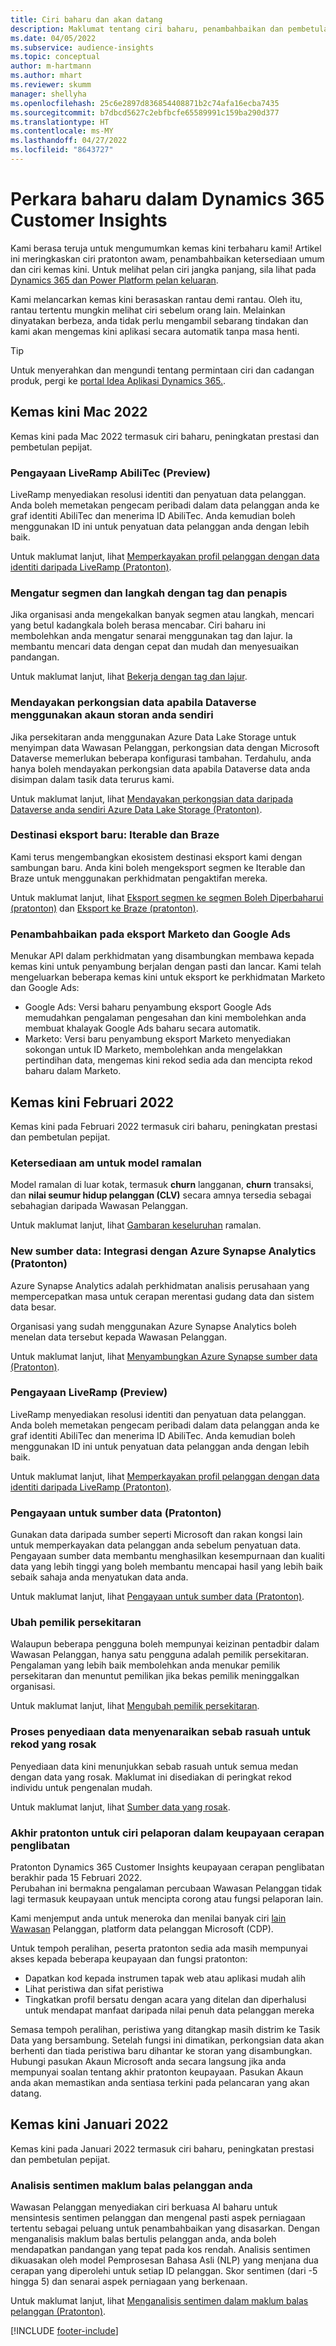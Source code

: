 ```yaml
---
title: Ciri baharu dan akan datang
description: Maklumat tentang ciri baharu, penambahbaikan dan pembetulan pepijat.
ms.date: 04/05/2022
ms.subservice: audience-insights
ms.topic: conceptual
author: m-hartmann
ms.author: mhart
ms.reviewer: skumm
manager: shellyha
ms.openlocfilehash: 25c6e2897d836854408871b2c74afa16ecba7435
ms.sourcegitcommit: b7dbcd5627c2ebfbcfe65589991c159ba290d377
ms.translationtype: HT
ms.contentlocale: ms-MY
ms.lasthandoff: 04/27/2022
ms.locfileid: "8643727"
---
```

# <a name="whats-new-in-dynamics-365-customer-insights"></a>Perkara baharu dalam Dynamics 365 Customer Insights

Kami berasa teruja untuk mengumumkan kemas kini terbaharu kami! Artikel ini meringkaskan ciri pratonton awam, penambahbaikan ketersediaan umum dan ciri kemas kini. Untuk melihat pelan ciri jangka panjang, sila lihat pada [Dynamics 365 dan Power Platform pelan keluaran](/dynamics365/release-plans/).

Kami melancarkan kemas kini berasaskan rantau demi rantau. Oleh itu, rantau tertentu mungkin melihat ciri sebelum orang lain. Melainkan dinyatakan berbeza, anda tidak perlu mengambil sebarang tindakan dan kami akan mengemas kini aplikasi secara automatik tanpa masa henti.

> [!TIP]
> Untuk menyerahkan dan mengundi tentang permintaan ciri dan cadangan produk, pergi ke [portal Idea Aplikasi Dynamics 365.](https://experience.dynamics.com/ideas/categories/?forum=79a8c474-4e35-e911-a971-000d3a4f3343&forumName=Dynamics%20365%20Customer%20Insights).


## <a name="march-2022-updates"></a>Kemas kini Mac 2022

Kemas kini pada Mac 2022 termasuk ciri baharu, peningkatan prestasi dan pembetulan pepijat.

### <a name="liveramp-abilitec-enrichment-preview"></a>Pengayaan LiveRamp AbiliTec (Preview)

LiveRamp menyediakan resolusi identiti dan penyatuan data pelanggan. Anda boleh memetakan pengecam peribadi dalam data pelanggan anda ke graf identiti AbiliTec dan menerima ID AbiliTec. Anda kemudian boleh menggunakan ID ini untuk penyatuan data pelanggan anda dengan lebih baik.

Untuk maklumat lanjut, lihat [Memperkayakan profil pelanggan dengan data identiti daripada LiveRamp (Pratonton)](enrichment-liveramp.md).

### <a name="organize-segments-and-measures-with-tags-and-filters"></a>Mengatur segmen dan langkah dengan tag dan penapis
Jika organisasi anda mengekalkan banyak segmen atau langkah, mencari yang betul kadangkala boleh berasa mencabar. Ciri baharu ini membolehkan anda mengatur senarai menggunakan tag dan lajur. Ia membantu mencari data dengan cepat dan mudah dan menyesuaikan pandangan.

Untuk maklumat lanjut, lihat [Bekerja dengan tag dan lajur](work-with-tags-columns.md).

### <a name="enable-data-sharing-with-dataverse-when-using-your-own-storage-account"></a>Mendayakan perkongsian data apabila Dataverse menggunakan akaun storan anda sendiri

Jika persekitaran anda menggunakan Azure Data Lake Storage untuk menyimpan data Wawasan Pelanggan, perkongsian data dengan Microsoft Dataverse memerlukan beberapa konfigurasi tambahan.
Terdahulu, anda hanya boleh mendayakan perkongsian data apabila Dataverse data anda disimpan dalam tasik data terurus kami. 

Untuk maklumat lanjut, lihat [Mendayakan perkongsian data daripada Dataverse anda sendiri Azure Data Lake Storage (Pratonton)](manage-environments.md#enable-data-sharing-with-dataverse-from-your-own-azure-data-lake-storage-preview).

### <a name="new-export-destinations-iterable-and-braze"></a>Destinasi eksport baru: Iterable dan Braze

Kami terus mengembangkan ekosistem destinasi eksport kami dengan sambungan baru. Anda kini boleh mengeksport segmen ke Iterable dan Braze untuk menggunakan perkhidmatan pengaktifan mereka.

Untuk maklumat lanjut, lihat [Eksport segmen ke segmen Boleh Diperbaharui (pratonton)](export-iterable.md) dan [Eksport ke Braze (pratonton)](export-braze.md).

### <a name="improvements-to-marketo-and-google-ads-export"></a>Penambahbaikan pada eksport Marketo dan Google Ads

Menukar API dalam perkhidmatan yang disambungkan membawa kepada kemas kini untuk penyambung berjalan dengan pasti dan lancar. Kami telah mengeluarkan beberapa kemas kini untuk eksport ke perkhidmatan Marketo dan Google Ads:

- Google Ads: Versi baharu penyambung eksport Google Ads memudahkan pengalaman pengesahan dan kini membolehkan anda membuat khalayak Google Ads baharu secara automatik. 
- Marketo: Versi baru penyambung eksport Marketo menyediakan sokongan untuk ID Marketo, membolehkan anda mengelakkan pertindihan data, mengemas kini rekod sedia ada dan mencipta rekod baharu dalam Marketo. 


## <a name="february-2022-updates"></a>Kemas kini Februari 2022

Kemas kini pada Februari 2022 termasuk ciri baharu, peningkatan prestasi dan pembetulan pepijat.

### <a name="general-availability-for-prediction-models"></a>Ketersediaan am untuk model ramalan

Model ramalan di luar kotak, termasuk **churn** langganan, **churn** transaksi, dan **nilai seumur hidup pelanggan (CLV)** secara amnya tersedia sebagai sebahagian daripada Wawasan Pelanggan. 

Untuk maklumat lanjut, lihat [Gambaran keseluruhan](predictions-overview.md) ramalan.

### <a name="new-data-source-integration-with-azure-synapse-analytics-preview"></a>New sumber data: Integrasi dengan Azure Synapse Analytics (Pratonton)

Azure Synapse Analytics adalah perkhidmatan analisis perusahaan yang mempercepatkan masa untuk cerapan merentasi gudang data dan sistem data besar.

Organisasi yang sudah menggunakan Azure Synapse Analytics boleh menelan data tersebut kepada Wawasan Pelanggan. 

Untuk maklumat lanjut, lihat [Menyambungkan Azure Synapse sumber data (Pratonton)](connect-synapse.md).

### <a name="liveramp-enrichment-preview"></a>Pengayaan LiveRamp (Preview)

LiveRamp menyediakan resolusi identiti dan penyatuan data pelanggan. Anda boleh memetakan pengecam peribadi dalam data pelanggan anda ke graf identiti AbiliTec dan menerima ID AbiliTec. Anda kemudian boleh menggunakan ID ini untuk penyatuan data pelanggan anda dengan lebih baik.

Untuk maklumat lanjut, lihat [Memperkayakan profil pelanggan dengan data identiti daripada LiveRamp (Pratonton)](enrichment-liveramp.md).

### <a name="enrichment-for-data-sources-preview"></a>Pengayaan untuk sumber data (Pratonton)

Gunakan data daripada sumber seperti Microsoft dan rakan kongsi lain untuk memperkayakan data pelanggan anda sebelum penyatuan data. Pengayaan sumber data membantu menghasilkan kesempurnaan dan kualiti data yang lebih tinggi yang boleh membantu mencapai hasil yang lebih baik sebaik sahaja anda menyatukan data anda.

Untuk maklumat lanjut, lihat [Pengayaan untuk sumber data (Pratonton)](data-sources-enrichment.md).

### <a name="change-owner-of-environment"></a>Ubah pemilik persekitaran

Walaupun beberapa pengguna boleh mempunyai keizinan pentadbir dalam Wawasan Pelanggan, hanya satu pengguna adalah pemilik persekitaran. Pengalaman yang lebih baik membolehkan anda menukar pemilik persekitaran dan menuntut pemilikan jika bekas pemilik meninggalkan organisasi. 

Untuk maklumat lanjut, lihat [Mengubah pemilik persekitaran](manage-environments.md#change-the-owner-of-an-environment).

### <a name="data-preparation-process-lists-corruption-reason-for-corrupted-records"></a>Proses penyediaan data menyenaraikan sebab rasuah untuk rekod yang rosak

Penyediaan data kini menunjukkan sebab rasuah untuk semua medan dengan data yang rosak. Maklumat ini disediakan di peringkat rekod individu untuk pengenalan mudah. 

Untuk maklumat lanjut, lihat [Sumber data yang rosak](entities.md#corrupted-data-sources).

### <a name="end-of-preview-for-reporting-features-in-the-engagement-insights-capability"></a>Akhir pratonton untuk ciri pelaporan dalam keupayaan cerapan penglibatan

Pratonton Dynamics 365 Customer Insights keupayaan cerapan penglibatan berakhir pada 15 Februari 2022.  
Perubahan ini bermakna pengalaman percubaan Wawasan Pelanggan tidak lagi termasuk keupayaan untuk mencipta corong atau fungsi pelaporan lain.

Kami menjemput anda untuk meneroka dan menilai banyak ciri [lain Wawasan](https://dynamics.microsoft.com/ai/customer-insights/) Pelanggan, platform data pelanggan Microsoft (CDP).    
 
Untuk tempoh peralihan, peserta pratonton sedia ada masih mempunyai akses kepada beberapa keupayaan dan fungsi pratonton:

- Dapatkan kod kepada instrumen tapak web atau aplikasi mudah alih 
- Lihat peristiwa dan sifat peristiwa 
- Tingkatkan profil bersatu dengan acara yang ditelan dan diperhalusi untuk mendapat manfaat daripada nilai penuh data pelanggan mereka
  
Semasa tempoh peralihan, peristiwa yang ditangkap masih distrim ke Tasik Data yang bersambung. Setelah fungsi ini dimatikan, perkongsian data akan berhenti dan tiada peristiwa baru dihantar ke storan yang disambungkan.
Hubungi pasukan Akaun Microsoft anda secara langsung jika anda mempunyai soalan tentang akhir pratonton keupayaan. Pasukan Akaun anda akan memastikan anda sentiasa terkini pada pelancaran yang akan datang. 

## <a name="january-2022-updates"></a>Kemas kini Januari 2022

Kemas kini pada Januari 2022 termasuk ciri baharu, peningkatan prestasi dan pembetulan pepijat.

### <a name="sentiment-analysis-of-your-customers-feedback"></a>Analisis sentimen maklum balas pelanggan anda

Wawasan Pelanggan menyediakan ciri berkuasa AI baharu untuk mensintesis sentimen pelanggan dan mengenal pasti aspek perniagaan tertentu sebagai peluang untuk penambahbaikan yang disasarkan. Dengan menganalisis maklum balas bertulis pelanggan anda, anda boleh mendapatkan pandangan yang tepat pada kos rendah. Analisis sentimen dikuasakan oleh model Pemprosesan Bahasa Asli (NLP) yang menjana dua cerapan yang diperolehi untuk setiap ID pelanggan. Skor sentimen (dari -5 hingga 5) dan senarai aspek perniagaan yang berkenaan. 

Untuk maklumat lanjut, lihat [Menganalisis sentimen dalam maklum balas pelanggan (Pratonton)](sentiment-analysis.md).


[!INCLUDE [footer-include](includes/footer-banner.md)]